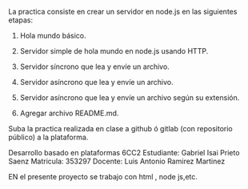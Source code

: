 La practica consiste en crear un servidor en node.js en las siguientes etapas:

1) Hola mundo básico.

2) Servidor simple de hola mundo en node.js usando HTTP.

3) Servidor síncrono que lea y envíe un archivo.

4) Servidor asíncrono que lea y envíe un archivo.

5) Servidor asíncrono que lea y envíe un archivo según su extensión.

6) Agregar archivo README.md.


Suba la practica realizada en clase a github ó gitlab (con repositorio público) a la plataforma.


Desarrollo basado en plataformas 6CC2 Estudiante: Gabriel Isai Prieto Saenz Matricula: 353297 Docente: Luis Antonio Ramirez Martinez

EN el presente proyecto se trabajo con html , node js,etc.
